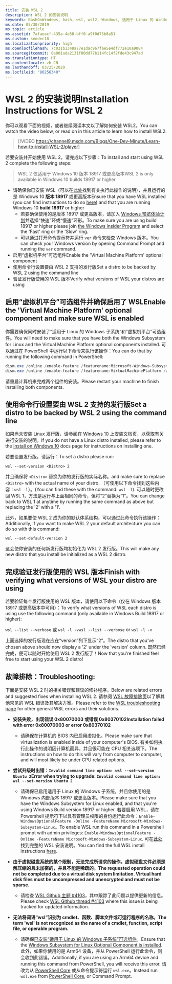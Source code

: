 ```yaml
---
title: 安装 WSL 2
description: WSL 2 的安装说明
keywords: BashOnWindows, bash, wsl, wsl2, Windows, 适用于 Linux 的 Windows 子系统, windowssubsystem, ubuntu, debian, suse, Windows 10, 安装
ms.date: 05/30/2019
ms.topic: article
ms.assetid: 7afaeacf-435a-4e58-bff0-a9f0d75b8a51
ms.custom: seodec18
ms.localizationpriority: high
ms.openlocfilehash: 7c031b1348a77e1dac967fae5e4df772e10a9084
ms.sourcegitcommit: 0a001ada2131f80dd77b114fc14f2fde43c947ad
ms.translationtype: HT
ms.contentlocale: zh-CN
ms.lasthandoff: 03/25/2020
ms.locfileid: "80256340"
---
```

# <a name="installation-instructions-for-wsl-2"></a><span data-ttu-id="5aa60-104">WSL 2 的安装说明</span><span class="sxs-lookup"><span data-stu-id="5aa60-104">Installation Instructions for WSL 2</span></span>

<span data-ttu-id="5aa60-105">你可以观看下面的视频，或者继续阅读本文以了解如何安装 WSL2。</span><span class="sxs-lookup"><span data-stu-id="5aa60-105">You can watch the video below, or read on in this article to learn how to install WSL2.</span></span> 

> [!VIDEO https://channel9.msdn.com/Blogs/One-Dev-Minute/Learn-how-to-install-WSL-2/player]

<span data-ttu-id="5aa60-106">若要安装并开始使用 WSL 2，请完成以下步骤：</span><span class="sxs-lookup"><span data-stu-id="5aa60-106">To install and start using WSL 2 complete the following steps:</span></span>

> <span data-ttu-id="5aa60-107">WSL 2 仅适用于 Windows 10 版本 18917 或更高版本</span><span class="sxs-lookup"><span data-stu-id="5aa60-107">WSL 2 is only available in Windows 10 builds 18917 or higher</span></span>

- <span data-ttu-id="5aa60-108">请确保你已安装 WSL（可以在[此处](./install-win10.md)找到有关执行此操作的说明），并且运行的是 Windows 10 **版本 18917** 或更高版本</span><span class="sxs-lookup"><span data-stu-id="5aa60-108">Ensure that you have WSL installed (you can find instructions to do so [here](./install-win10.md)) and that you are running Windows 10 **build 18917** or higher</span></span>
   - <span data-ttu-id="5aa60-109">若要确保使用的是版本 18917 或更高版本，请加入 [Windows 预览体验计划](https://insider.windows.com/en-us/)并选择“快速”环或“慢速”环形。</span><span class="sxs-lookup"><span data-stu-id="5aa60-109">To make sure you are using build 18917 or higher please join [the Windows Insider Program](https://insider.windows.com/en-us/) and select the 'Fast' ring or the 'Slow' ring.</span></span> 
   - <span data-ttu-id="5aa60-110">可以通过打开命令提示符并运行 `ver` 命令来检查 Windows 版本。</span><span class="sxs-lookup"><span data-stu-id="5aa60-110">You can check your Windows version by opening Command Prompt and running the `ver` command.</span></span>
- <span data-ttu-id="5aa60-111">启用“虚拟机平台”可选组件</span><span class="sxs-lookup"><span data-stu-id="5aa60-111">Enable the 'Virtual Machine Platform' optional component</span></span>
- <span data-ttu-id="5aa60-112">使用命令行设置要由 WSL 2 支持的发行版</span><span class="sxs-lookup"><span data-stu-id="5aa60-112">Set a distro to be backed by WSL 2 using the command line</span></span>
- <span data-ttu-id="5aa60-113">验证发行版使用的 WSL 版本</span><span class="sxs-lookup"><span data-stu-id="5aa60-113">Verify what versions of WSL your distros are using</span></span>

## <a name="enable-the-virtual-machine-platform-optional-component-and-make-sure-wsl-is-enabled"></a><span data-ttu-id="5aa60-114">启用“虚拟机平台”可选组件并确保启用了 WSL</span><span class="sxs-lookup"><span data-stu-id="5aa60-114">Enable the 'Virtual Machine Platform' optional component and make sure WSL is enabled</span></span>

<span data-ttu-id="5aa60-115">你需要确保同时安装了”适用于 Linux 的 Windows 子系统”和”虚拟机平台”可选组件。</span><span class="sxs-lookup"><span data-stu-id="5aa60-115">You will need to make sure that you have both the Windows Subsystem for Linux and the Virtual Machine Platform optional components installed.</span></span> <span data-ttu-id="5aa60-116">可以通过在 PowerShell 中运行以下命令来执行该操作：</span><span class="sxs-lookup"><span data-stu-id="5aa60-116">You can do that by running the following command in PowerShell:</span></span> 

```powershell
dism.exe /online /enable-feature /featurename:Microsoft-Windows-Subsystem-Linux /all /norestart
dism.exe /online /enable-feature /featurename:VirtualMachinePlatform /all /norestart
```

<span data-ttu-id="5aa60-117">请重启计算机来完成两个组件的安装。</span><span class="sxs-lookup"><span data-stu-id="5aa60-117">Please restart your machine to finish installing both components.</span></span>


## <a name="set-a-distro-to-be-backed-by-wsl-2-using-the-command-line"></a><span data-ttu-id="5aa60-118">使用命令行设置要由 WSL 2 支持的发行版</span><span class="sxs-lookup"><span data-stu-id="5aa60-118">Set a distro to be backed by WSL 2 using the command line</span></span>

<span data-ttu-id="5aa60-119">如果尚未安装 Linux 发行版，请参阅[在 Windows 10 上安装](./install-win10.md#install-your-linux-distribution-of-choice)文档页，以获取有关进行安装的说明。</span><span class="sxs-lookup"><span data-stu-id="5aa60-119">If you do not have a Linux distro installed, please refer to the [Install on Windows 10](./install-win10.md#install-your-linux-distribution-of-choice) docs page for instructions on installing one.</span></span> 

<span data-ttu-id="5aa60-120">若要设置发行版，请运行：</span><span class="sxs-lookup"><span data-stu-id="5aa60-120">To set a distro please run:</span></span> 

```
wsl --set-version <Distro> 2
```

<span data-ttu-id="5aa60-121">并且确保将 `<Distro>` 替换为你的发行版的实际名称。</span><span class="sxs-lookup"><span data-stu-id="5aa60-121">and make sure to replace `<Distro>` with the actual name of your distro.</span></span> <span data-ttu-id="5aa60-122">（可使用以下命令找到这些内容：`wsl -l`）。</span><span class="sxs-lookup"><span data-stu-id="5aa60-122">(You can find these with the command: `wsl -l`).</span></span> <span data-ttu-id="5aa60-123">可以随时更改回 WSL 1，方法是运行与上面相同的命令，但将“2”替换为“1”。</span><span class="sxs-lookup"><span data-stu-id="5aa60-123">You can change back to WSL 1 at anytime by running the same command as above but replacing the '2' with a '1'.</span></span>

<span data-ttu-id="5aa60-124">此外，如果要使 WSL 2 成为你的默认体系结构，可以通过此命令执行该操作：</span><span class="sxs-lookup"><span data-stu-id="5aa60-124">Additionally, if you want to make WSL 2 your default architecture you can do so with this command:</span></span>

```
wsl --set-default-version 2
```

<span data-ttu-id="5aa60-125">这会使你安装的任何新发行版均初始化为 WSL 2 发行版。</span><span class="sxs-lookup"><span data-stu-id="5aa60-125">This will make any new distro that you install be initialized as a WSL 2 distro.</span></span>

## <a name="finish-with-verifying-what-versions-of-wsl-your-distro-are-using"></a><span data-ttu-id="5aa60-126">完成验证发行版使用的 WSL 版本</span><span class="sxs-lookup"><span data-stu-id="5aa60-126">Finish with verifying what versions of WSL your distro are using</span></span>

<span data-ttu-id="5aa60-127">若要验证每个发行版使用的 WSL 版本，请使用以下命令（仅在 Windows 版本 18917 或更高版本中可用）：</span><span class="sxs-lookup"><span data-stu-id="5aa60-127">To verify what versions of WSL each distro is using use the following command (only available in Windows Build 18917 or higher):</span></span>

<span data-ttu-id="5aa60-128">`wsl --list --verbose` 或 `wsl -l -v`</span><span class="sxs-lookup"><span data-stu-id="5aa60-128">`wsl --list --verbose` or `wsl -l -v`</span></span>

<span data-ttu-id="5aa60-129">上面选择的发行版现在应在“version”列下显示“2”。</span><span class="sxs-lookup"><span data-stu-id="5aa60-129">The distro that you've chosen above should now display a '2' under the 'version' column.</span></span> <span data-ttu-id="5aa60-130">既然已经完成，便可以随时开始使用 WSL 2 发行版了！</span><span class="sxs-lookup"><span data-stu-id="5aa60-130">Now that you're finished feel free to start using your WSL 2 distro!</span></span> 

## <a name="troubleshooting"></a><span data-ttu-id="5aa60-131">故障排除：</span><span class="sxs-lookup"><span data-stu-id="5aa60-131">Troubleshooting:</span></span> 

<span data-ttu-id="5aa60-132">下面是安装 WSL 2 时的相关错误和建议的修补程序。</span><span class="sxs-lookup"><span data-stu-id="5aa60-132">Below are related errors and suggested fixes when installing WSL 2.</span></span> <span data-ttu-id="5aa60-133">请参阅 [WSL 故障排除页](troubleshooting.md)以了解其他常见的 WSL 错误及其解决方案。</span><span class="sxs-lookup"><span data-stu-id="5aa60-133">Please refer to the [WSL troubleshooting page](troubleshooting.md) for other general WSL errors and their solutions.</span></span>

* <span data-ttu-id="5aa60-134">**安装失败，出现错误 0x80070003 或错误 0x80370102**</span><span class="sxs-lookup"><span data-stu-id="5aa60-134">**Installation failed with error 0x80070003 or error 0x80370102**</span></span>
    * <span data-ttu-id="5aa60-135">请确保在计算机的 BIOS 内已启用虚拟化。</span><span class="sxs-lookup"><span data-stu-id="5aa60-135">Please make sure that virtualization is enabled inside of your computer's BIOS.</span></span> <span data-ttu-id="5aa60-136">有关如何执行此操作的说明因计算机而异，并且很可能在 CPU 相关选项下。</span><span class="sxs-lookup"><span data-stu-id="5aa60-136">The instructions on how to do this will vary from computer to computer, and will most likely be under CPU related options.</span></span>
   
* <span data-ttu-id="5aa60-137">**尝试升级时出错：`Invalid command line option: wsl --set-version Ubuntu 2`**</span><span class="sxs-lookup"><span data-stu-id="5aa60-137">**Error when trying to upgrade: `Invalid command line option: wsl --set-version Ubuntu 2`**</span></span>
    * <span data-ttu-id="5aa60-138">请确保已启用适用于 Linux 的 Windows 子系统，并且你使用的是 Windows 内部版本 18917 或更高版本。</span><span class="sxs-lookup"><span data-stu-id="5aa60-138">Please make sure that you have the Windows Subsystem for Linux enabled, and that you're using Windows Build version 18917 or higher.</span></span> <span data-ttu-id="5aa60-139">若要启用 WSL，请在 Powershell 提示符下以具有管理员权限的身份运行此命令：`Enable-WindowsOptionalFeature -Online -FeatureName Microsoft-Windows-Subsystem-Linux`。</span><span class="sxs-lookup"><span data-stu-id="5aa60-139">To enable WSL run this command in a Powershell prompt with admin privileges: `Enable-WindowsOptionalFeature -Online -FeatureName Microsoft-Windows-Subsystem-Linux`.</span></span> <span data-ttu-id="5aa60-140">可在[此处](./install-win10.md)找到完整的 WSL 安装说明。</span><span class="sxs-lookup"><span data-stu-id="5aa60-140">You can find the full WSL install instructions [here](./install-win10.md).</span></span>

* <span data-ttu-id="5aa60-141">**由于虚拟磁盘系统的某个限制，无法完成所请求的操作。虚拟硬盘文件必须是解压缩的且未加密的，并且不能是稀疏的。**</span><span class="sxs-lookup"><span data-stu-id="5aa60-141">**The requested operation could not be completed due to a virtual disk system limitation. Virtual hard disk files must be uncompressed and unencrypted and must not be sparse.**</span></span>
    * <span data-ttu-id="5aa60-142">请检查 [WSL Github 主题 #4103](https://github.com/microsoft/WSL/issues/4103)，其中跟踪了此问题以提供更新的信息。</span><span class="sxs-lookup"><span data-stu-id="5aa60-142">Please check [WSL Github thread #4103](https://github.com/microsoft/WSL/issues/4103) where this issue is being tracked for updated information.</span></span>

* <span data-ttu-id="5aa60-143">**无法将词语“wsl”识别为 cmdlet、函数、脚本文件或可运行程序的名称。**</span><span class="sxs-lookup"><span data-stu-id="5aa60-143">**The term 'wsl' is not recognized as the name of a cmdlet, function, script file, or operable program.**</span></span> 
    * <span data-ttu-id="5aa60-144">请确保[已安装“适用于 Linux 的 Windows 子系统”可选组件](./wsl2-install.md#enable-the-virtual-machine-platform-optional-component-and-make-sure-wsl-is-enabled)。</span><span class="sxs-lookup"><span data-stu-id="5aa60-144">Ensure that the [Windows Subsystem for Linux Optional Component is installed](./wsl2-install.md#enable-the-virtual-machine-platform-optional-component-and-make-sure-wsl-is-enabled).</span></span><br> <span data-ttu-id="5aa60-145">此外，如果你使用的是 Arm64 设备，并从 PowerShell 运行此命令，则会收到此错误。</span><span class="sxs-lookup"><span data-stu-id="5aa60-145">Additionally, if you are using an Arm64 device and running this command from PowerShell, you will receive this error.</span></span> <span data-ttu-id="5aa60-146">请改为从 [PowerShell Core](https://docs.microsoft.com/en-us/powershell/scripting/install/installing-powershell-core-on-windows?view=powershell-6) 或从命令提示符运行 `wsl.exe`。</span><span class="sxs-lookup"><span data-stu-id="5aa60-146">Instead run `wsl.exe` from [PowerShell Core](https://docs.microsoft.com/en-us/powershell/scripting/install/installing-powershell-core-on-windows?view=powershell-6), or Command Prompt.</span></span> 
